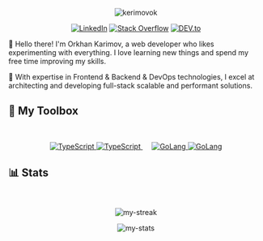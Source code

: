 
<p align="center">
  <img src="https://komarev.com/ghpvc/?username=kerimovok&label=Profile%20views&color=0e75b6&style=flat" alt="kerimovok" />
  <p align="center">
    <a href="https://linkedin.com/in/kerimovok/" target="_blank"><img src="https://img.shields.io/badge/LinkedIn-%230077B5.svg?&style=flat-square&logo=linkedin&logoColor=white" alt="LinkedIn"></a>
  <a href="https://stackoverflow.com/users/10913418/orkhan-karimov" target="_blank"><img src="https://img.shields.io/badge/Stack_Overflow-%23F58025.svg?&style=flat-square&logo=stackoverflow&logoColor=white" alt="Stack Overflow"></a>
  <a href="https://dev.to/kerimovok" target="_blank"><img src="https://img.shields.io/badge/DEV-%230A0A0A.svg?&style=flat-square&logo=DEV.to&logoColor=white" alt="DEV.to"></a>
  </p>
</p>


👋 Hello there! I'm Orkhan Karimov, a web developer who likes experimenting with everything. I love learning new things and spend my free time improving my skills.

🚀 With expertise in Frontend & Backend & DevOps technologies, I excel at architecting and developing full-stack scalable and performant solutions.

## 🧰 My Toolbox

</br>

<p align="center">
    <a href="#gh-dark-mode-only">
        <img alt="TypeScript" src="https://img.shields.io/badge/TypeScript-050505?style=for-the-badge&logo=typescript#gh-dark-mode-only">
    </a>
    <a href="#gh-light-mode-only">
        <img alt="TypeScript" src="https://img.shields.io/badge/TypeScript-FFFFFF?style=for-the-badge&logo=typescript#gh-light-mode-only">
    </a>
    &emsp;
    <a href="#gh-dark-mode-only">
        <img alt="GoLang" src="https://img.shields.io/badge/GoLang-050505?style=for-the-badge&logo=go#gh-dark-mode-only">
    </a>
    <a href="#gh-light-mode-only">
        <img alt="GoLang" src="https://img.shields.io/badge/GoLang-FFFFFF?style=for-the-badge&logo=go#gh-light-mode-only">
    </a>
</p>

## 📊 Stats

</br>

<p align="center">
  <img src="https://github-readme-streak-stats.herokuapp.com/?user=kerimovok&theme=tokyonight" align="center" alt="my-streak"/>
</p>
<p align="center">
  <img src="https://github-readme-stats.vercel.app/api/top-langs?username=kerimovok&show_icons=true&locale=en&layout=compact&theme=tokyonight" alt="my-stats" />
</p>
